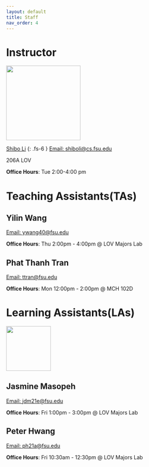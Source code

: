 ```yaml
---
layout: default
title: Staff
nav_order: 4
---
```


# Instructor
<img src="../../assets/images/shibo.jpg" width=200 height=200>

[Shibo Li](https://imshibo.com/) 
{: .fs-6 }
[Email: shiboli@cs.fsu.edu](mailto:shiboli@cs.fsu.edu)

206A LOV

**Office Hours**: Tue 2:00-4:00 pm

# Teaching Assistants(TAs)


## Yilin Wang

[Email: ywang40@fsu.edu](mailto:ywang40@fsu.edu)

**Office Hours**: Thu 2:00pm - 4:00pm @ LOV Majors Lab

##  Phat Thanh Tran

[Email: ttran@fsu.edu](mailto:ttran@fsu.edu)

**Office Hours**: Mon 12:00pm - 2:00pm @ MCH 102D

# Learning Assistants(LAs)

<img src="../../assets/images/jas.jpg" width=120 height=120>

## Jasmine Masopeh

[Email: jdm21e@fsu.edu](mailto:jdm21e@fsu.edu)

**Office Hours**: Fri 1:00pm - 3:00pm @ LOV Majors Lab

##  Peter Hwang

[Email: ph21a@fsu.edu](mailto:ph21a@fsu.edu)

**Office Hours**: Fri 10:30am - 12:30pm @ LOV Majors Lab

<!-- # Teaching Assistants

<img src="../../assets/images/shibo.jpg" width=120 height=120>

Shibo Li 
{: .fs-5 }
[Email: shiboli@cs.fsu.edu](mailto:shiboli@cs.fsu.edu)

Office Hours: Web 12:30-10:300 pm, MEB 3346

<img src="../../assets/images/shibo.jpg" width=120 height=120>

Shibo Li 
{: .fs-5 }
[Email: shiboli@cs.fsu.edu](mailto:shiboli@cs.fsu.edu)

Office Hours: Web 12:30-10:300 pm, MEB 3346

<img src="../../assets/images/shibo.jpg" width=120 height=120>

Shibo Li 
{: .fs-5 }
[Email: shiboli@cs.fsu.edu](mailto:shiboli@cs.fsu.edu)

Office Hours: Web 12:30-10:300 pm, MEB 3346 -->



